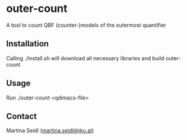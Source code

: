 # outer-count

A tool to count QBF (counter-)models of the outermost quantifier

## Installation

Calling ./install.sh will download all necessary libraries and 
build outer-count


## Usage

Run  ./outer-count &lt;qdimacs-file&gt;


## Contact

Martina Seidl (martina.seidl@jku.at)

